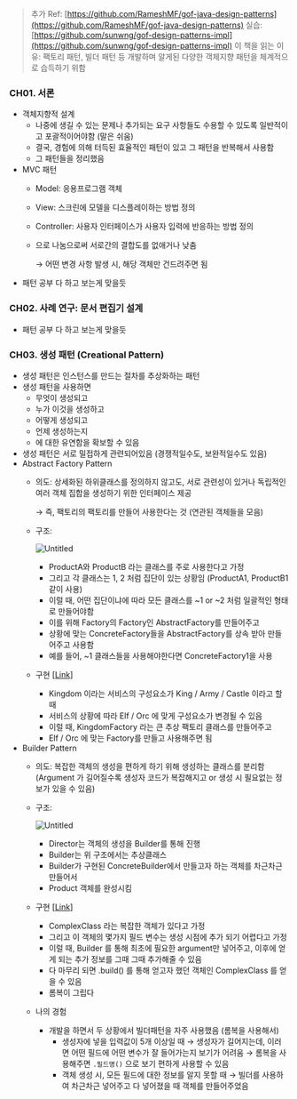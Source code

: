 > 추가 Ref: [https://github.com/RameshMF/gof-java-design-patterns](https://github.com/RameshMF/gof-java-design-patterns)
실습: [https://github.com/sunwng/gof-design-patterns-impl](https://github.com/sunwng/gof-design-patterns-impl)
이 책을 읽는 이유: 팩토리 패턴, 빌더 패턴 등 개발하며 알게된 다양한 객체지향 패턴을 체계적으로 습득하기 위함
> 

### CH01. 서론

- 객체지향적 설계
    - 나중에 생길 수 있는 문제나 추가되는 요구 사항들도 수용할 수 있도록 일반적이고 포괄적이어야함
    (말은 쉬움)
    - 결국, 경험에 의해 터득된 효율적인 패턴이 있고 그 패턴을 반복해서 사용함
    - 그 패턴들을 정리했음
- MVC 패턴
    - Model: 응용프로그램 객체
    - View: 스크린에 모델을 디스플레이하는 방법 정의
    - Controller: 사용자 인터페이스가 사용자 입력에 반응하는 방법 정의
    - 으로 나눔으로써 서로간의 결합도를 없애거나 낮춤
        
        → 어떤 변경 사항 발생 시, 해당 객체만 건드려주면 됨
        

* 패턴 공부 다 하고 보는게 맞을듯

### CH02. 사례 연구: 문서 편집기 설계

* 패턴 공부 다 하고 보는게 맞을듯

### CH03. 생성 패턴 (Creational Pattern)

- 생성 패턴은 인스턴스를 만드는 절차를 추상화하는 패턴
- 생성 패턴을 사용하면
    - 무엇이 생성되고
    - 누가 이것을 생성하고
    - 어떻게 생성되고
    - 언제 생성하는지
    - 에 대한 유연함을 확보할 수 있음
- 생성 패턴은 서로 밀접하게 관련되어있음 (경쟁적일수도, 보완적일수도 있음)
- Abstract Factory Pattern
    - 의도: 상세화된 하위클래스를 정의하지 않고도, 서로 관련성이 있거나 독립적인 여러 객체 집합을 생성하기 위한 인터페이스 제공
        
        → 즉, 팩토리의 팩토리를 만들어 사용한다는 것 (연관된 객체들을 모음)
        
    - 구조:
        
        ![Untitled](https://s3-us-west-2.amazonaws.com/secure.notion-static.com/b60c5bb5-90dd-462c-8e3c-aa77779681cb/Untitled.png)
        
        - ProductA와 ProductB 라는 클래스를 주로 사용한다고 가정
        - 그리고 각 클래스는 1, 2 처럼 집단이 있는 상황임 (ProductA1, ProductB1 같이 사용)
        - 이럴 때, 어떤 집단이냐에 따라 모든 클래스를 ~1 or ~2 처럼 일괄적인 형태로 만들어야함
        - 이를 위해 Factory의 Factory인 AbstractFactory를 만들어주고
        - 상황에 맞는 ConcreteFactory들을 AbstractFactory를 상속 받아 만들어주고 사용함
        - 예를 들어, ~1 클래스들을 사용해야한다면 ConcreteFactory1을 사용
    - 구현 [[Link](https://github.com/sunwng/gof-design-patterns-impl/commit/9ecebbd0ac083d9d440be01a8230c18035c8bd4e)]
        - Kingdom 이라는 서비스의 구성요소가 King / Army / Castle 이라고 할 때
        - 서비스의 상황에 따라 Elf / Orc 에 맞게 구성요소가 변경될 수 있음
        - 이럴 때, KingdomFactory 라는 큰 추상 팩토리 클래스를 만들어주고
        - Elf / Orc 에 맞는 Factory를 만들고 사용해주면 됨
- Builder Pattern
    - 의도: 복잡한 객체의 생성을 편하게 하기 위해 생성하는 클래스를 분리함
    (Argument 가 길어질수록 생성자 코드가 복잡해지고 or 생성 시 필요없는 정보가 있을 수 있음)
    - 구조:
        
        ![Untitled](https://s3-us-west-2.amazonaws.com/secure.notion-static.com/ad94ae71-e4a0-4377-a39a-b12ba9d3970a/Untitled.png)
        
        - Director는 객체의 생성을 Builder를 통해 진행
        - Builder는 위 구조에서는 추상클래스
        - Builder가 구현된 ConcreteBuilder에서 만들고자 하는 객체를 차근차근 만들어서
        - Product 객체를 완성시킴
    - 구현 [[Link](https://github.com/sunwng/gof-design-patterns-impl/commit/9cad0440fea20ed2c3b3f8a6fc9c269d409fae8e)]
        - ComplexClass 라는 복잡한 객체가 있다고 가정
        - 그리고 이 객체의 몇가지 필드 변수는 생성 시점에 추가 되기 어렵다고 가정
        - 이럴 때, Builder 를 통해 최초에 필요한 argument만 넣어주고, 이후에 얻게 되는 추가 정보를 그때 그때 추가해줄 수 있음
        - 다 마무리 되면 .build() 를 통해 얻고자 했던 객체인 ComplexClass 를 얻을 수 있음
        - 롬복이 그립다
    - 나의 경험
        - 개발을 하면서 두 상황에서 빌더패턴을 자주 사용했음 (롬복을 사용해서)
            - 생성자에 넣을 입력값이 5개 이상일 때 → 생성자가 길어지는데, 이러면 어떤 필드에 어떤 변수가 잘 들어가는지 보기가 어려움 → 롬복을 사용해주면 `.필드명()` 으로 보기 편하게 사용할 수 있음
            - 객체 생성 시, 모든 필드에 대한 정보를 알지 못할 때 → 빌더를 사용하여 차근차근 넣어주고 다 넣어졌을 때 객체를 만들어주었음